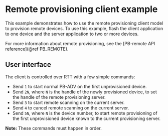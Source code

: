 # Remote provisioning client example

This example demonstrates how to use the remote provisioning client model to
provision remote devices. To use this example, flash the client application
to one device and the server application to two or more devices.

For more information about remote provisioning, see the
[PB-remote API reference](@ref PB_REMOTE).

## User interface

The client is controlled over RTT with a few simple commands:

- Send `1` to start normal PB-ADV on the first unprovisioned device.
- Send `2N`, where `N` is the handle of the newly provisioned device, to set the handle of the
  remote provisioning server.
- Send `3` to start remote scanning on the current server.
- Send `4` to cancel remote scanning on the current server.
- Send `5N`, where `N` is the device number, to start remote provisioning of the first unprovisioned
  device known to the current provisioning server.

**Note:** These commands must happen in order.

